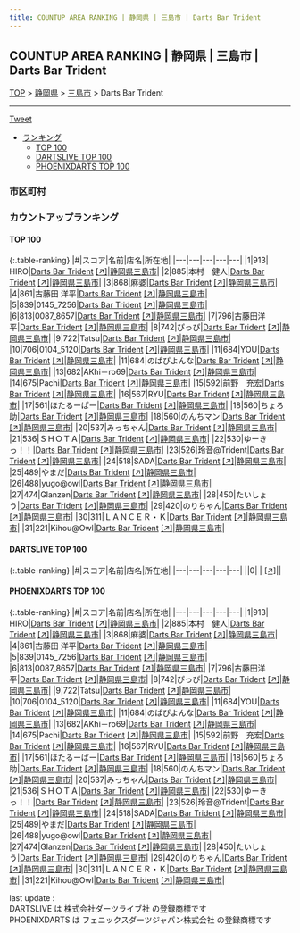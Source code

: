 ```yaml
---
title: COUNTUP AREA RANKING | 静岡県 | 三島市 | Darts Bar Trident
---
```

## COUNTUP AREA RANKING | 静岡県 | 三島市 | Darts Bar Trident

[TOP](/darts/rank/) > [静岡県](/darts/rank/静岡県/) > [三島市](/darts/rank/静岡県/三島市/) > Darts Bar Trident

___

<a href="https://twitter.com/share?ref_src=twsrc%5Etfw" data-text="COUNTUP AREA RANKING | 静岡県三島市Darts Bar Trident" class="twitter-share-button" data-hashtags="DARTSLIVE,PHOENIXDARTS,darts,ダーツ" data-show-count="false">Tweet</a>

* [ランキング](#カウントアップランキング)
    * [TOP 100](#top-100)
    * [DARTSLIVE TOP 100](#dartslive-top-100)
    * [PHOENIXDARTS TOP 100](#phoenixdarts-top-100)

### 市区町村

<ul>

</ul>

### カウントアップランキング

#### TOP 100



{:.table-ranking}
|#|スコア|名前|店名|所在地|
|---|---|---|---|---|
|1|913|<span class="rank-name-pd"> HIRO</span>|<a href="/darts/rank/shops/81349.html">Darts Bar Trident</a> <a href="https://vs.phoenixdarts.com/jp/shop/shopDetailInfo/s_81349?s_seq=81349">[↗]</a>|<a href="/darts/rank/静岡県/三島市">静岡県三島市</a>|
|2|885|<span class="rank-name-pd">本村　健人</span>|<a href="/darts/rank/shops/81349.html">Darts Bar Trident</a> <a href="https://vs.phoenixdarts.com/jp/shop/shopDetailInfo/s_81349?s_seq=81349">[↗]</a>|<a href="/darts/rank/静岡県/三島市">静岡県三島市</a>|
|3|868|<span class="rank-name-pd">麻婆</span>|<a href="/darts/rank/shops/81349.html">Darts Bar Trident</a> <a href="https://vs.phoenixdarts.com/jp/shop/shopDetailInfo/s_81349?s_seq=81349">[↗]</a>|<a href="/darts/rank/静岡県/三島市">静岡県三島市</a>|
|4|861|<span class="rank-name-pd"><span class="pro-icon-pd"></span>古藤田 洋平</span>|<a href="/darts/rank/shops/81349.html">Darts Bar Trident</a> <a href="https://vs.phoenixdarts.com/jp/shop/shopDetailInfo/s_81349?s_seq=81349">[↗]</a>|<a href="/darts/rank/静岡県/三島市">静岡県三島市</a>|
|5|839|<span class="rank-name-pd">0145_7256</span>|<a href="/darts/rank/shops/81349.html">Darts Bar Trident</a> <a href="https://vs.phoenixdarts.com/jp/shop/shopDetailInfo/s_81349?s_seq=81349">[↗]</a>|<a href="/darts/rank/静岡県/三島市">静岡県三島市</a>|
|6|813|<span class="rank-name-pd">0087_8657</span>|<a href="/darts/rank/shops/81349.html">Darts Bar Trident</a> <a href="https://vs.phoenixdarts.com/jp/shop/shopDetailInfo/s_81349?s_seq=81349">[↗]</a>|<a href="/darts/rank/静岡県/三島市">静岡県三島市</a>|
|7|796|<span class="rank-name-pd">古藤田洋平</span>|<a href="/darts/rank/shops/81349.html">Darts Bar Trident</a> <a href="https://vs.phoenixdarts.com/jp/shop/shopDetailInfo/s_81349?s_seq=81349">[↗]</a>|<a href="/darts/rank/静岡県/三島市">静岡県三島市</a>|
|8|742|<span class="rank-name-pd">ぴっぴ</span>|<a href="/darts/rank/shops/81349.html">Darts Bar Trident</a> <a href="https://vs.phoenixdarts.com/jp/shop/shopDetailInfo/s_81349?s_seq=81349">[↗]</a>|<a href="/darts/rank/静岡県/三島市">静岡県三島市</a>|
|9|722|<span class="rank-name-pd">Tatsu</span>|<a href="/darts/rank/shops/81349.html">Darts Bar Trident</a> <a href="https://vs.phoenixdarts.com/jp/shop/shopDetailInfo/s_81349?s_seq=81349">[↗]</a>|<a href="/darts/rank/静岡県/三島市">静岡県三島市</a>|
|10|706|<span class="rank-name-pd">0104_5120</span>|<a href="/darts/rank/shops/81349.html">Darts Bar Trident</a> <a href="https://vs.phoenixdarts.com/jp/shop/shopDetailInfo/s_81349?s_seq=81349">[↗]</a>|<a href="/darts/rank/静岡県/三島市">静岡県三島市</a>|
|11|684|<span class="rank-name-pd">YOU</span>|<a href="/darts/rank/shops/81349.html">Darts Bar Trident</a> <a href="https://vs.phoenixdarts.com/jp/shop/shopDetailInfo/s_81349?s_seq=81349">[↗]</a>|<a href="/darts/rank/静岡県/三島市">静岡県三島市</a>|
|11|684|<span class="rank-name-pd">のぱぴよんな</span>|<a href="/darts/rank/shops/81349.html">Darts Bar Trident</a> <a href="https://vs.phoenixdarts.com/jp/shop/shopDetailInfo/s_81349?s_seq=81349">[↗]</a>|<a href="/darts/rank/静岡県/三島市">静岡県三島市</a>|
|13|682|<span class="rank-name-pd">AKhi－ro69</span>|<a href="/darts/rank/shops/81349.html">Darts Bar Trident</a> <a href="https://vs.phoenixdarts.com/jp/shop/shopDetailInfo/s_81349?s_seq=81349">[↗]</a>|<a href="/darts/rank/静岡県/三島市">静岡県三島市</a>|
|14|675|<span class="rank-name-pd">Pachi</span>|<a href="/darts/rank/shops/81349.html">Darts Bar Trident</a> <a href="https://vs.phoenixdarts.com/jp/shop/shopDetailInfo/s_81349?s_seq=81349">[↗]</a>|<a href="/darts/rank/静岡県/三島市">静岡県三島市</a>|
|15|592|<span class="rank-name-pd">前野　充宏</span>|<a href="/darts/rank/shops/81349.html">Darts Bar Trident</a> <a href="https://vs.phoenixdarts.com/jp/shop/shopDetailInfo/s_81349?s_seq=81349">[↗]</a>|<a href="/darts/rank/静岡県/三島市">静岡県三島市</a>|
|16|567|<span class="rank-name-pd">RYU</span>|<a href="/darts/rank/shops/81349.html">Darts Bar Trident</a> <a href="https://vs.phoenixdarts.com/jp/shop/shopDetailInfo/s_81349?s_seq=81349">[↗]</a>|<a href="/darts/rank/静岡県/三島市">静岡県三島市</a>|
|17|561|<span class="rank-name-pd">ほたるーぱー</span>|<a href="/darts/rank/shops/81349.html">Darts Bar Trident</a> <a href="https://vs.phoenixdarts.com/jp/shop/shopDetailInfo/s_81349?s_seq=81349">[↗]</a>|<a href="/darts/rank/静岡県/三島市">静岡県三島市</a>|
|18|560|<span class="rank-name-pd">ちょろ助</span>|<a href="/darts/rank/shops/81349.html">Darts Bar Trident</a> <a href="https://vs.phoenixdarts.com/jp/shop/shopDetailInfo/s_81349?s_seq=81349">[↗]</a>|<a href="/darts/rank/静岡県/三島市">静岡県三島市</a>|
|18|560|<span class="rank-name-pd">のんちマン</span>|<a href="/darts/rank/shops/81349.html">Darts Bar Trident</a> <a href="https://vs.phoenixdarts.com/jp/shop/shopDetailInfo/s_81349?s_seq=81349">[↗]</a>|<a href="/darts/rank/静岡県/三島市">静岡県三島市</a>|
|20|537|<span class="rank-name-pd">みっちゃん</span>|<a href="/darts/rank/shops/81349.html">Darts Bar Trident</a> <a href="https://vs.phoenixdarts.com/jp/shop/shopDetailInfo/s_81349?s_seq=81349">[↗]</a>|<a href="/darts/rank/静岡県/三島市">静岡県三島市</a>|
|21|536|<span class="rank-name-pd">ＳＨＯＴＡ</span>|<a href="/darts/rank/shops/81349.html">Darts Bar Trident</a> <a href="https://vs.phoenixdarts.com/jp/shop/shopDetailInfo/s_81349?s_seq=81349">[↗]</a>|<a href="/darts/rank/静岡県/三島市">静岡県三島市</a>|
|22|530|<span class="rank-name-pd">ゆーきっ！！</span>|<a href="/darts/rank/shops/81349.html">Darts Bar Trident</a> <a href="https://vs.phoenixdarts.com/jp/shop/shopDetailInfo/s_81349?s_seq=81349">[↗]</a>|<a href="/darts/rank/静岡県/三島市">静岡県三島市</a>|
|23|526|<span class="rank-name-pd">玲音@Trident</span>|<a href="/darts/rank/shops/81349.html">Darts Bar Trident</a> <a href="https://vs.phoenixdarts.com/jp/shop/shopDetailInfo/s_81349?s_seq=81349">[↗]</a>|<a href="/darts/rank/静岡県/三島市">静岡県三島市</a>|
|24|518|<span class="rank-name-pd">SADA</span>|<a href="/darts/rank/shops/81349.html">Darts Bar Trident</a> <a href="https://vs.phoenixdarts.com/jp/shop/shopDetailInfo/s_81349?s_seq=81349">[↗]</a>|<a href="/darts/rank/静岡県/三島市">静岡県三島市</a>|
|25|489|<span class="rank-name-pd">やまだ</span>|<a href="/darts/rank/shops/81349.html">Darts Bar Trident</a> <a href="https://vs.phoenixdarts.com/jp/shop/shopDetailInfo/s_81349?s_seq=81349">[↗]</a>|<a href="/darts/rank/静岡県/三島市">静岡県三島市</a>|
|26|488|<span class="rank-name-pd">yugo@owl</span>|<a href="/darts/rank/shops/81349.html">Darts Bar Trident</a> <a href="https://vs.phoenixdarts.com/jp/shop/shopDetailInfo/s_81349?s_seq=81349">[↗]</a>|<a href="/darts/rank/静岡県/三島市">静岡県三島市</a>|
|27|474|<span class="rank-name-pd">Glanzen</span>|<a href="/darts/rank/shops/81349.html">Darts Bar Trident</a> <a href="https://vs.phoenixdarts.com/jp/shop/shopDetailInfo/s_81349?s_seq=81349">[↗]</a>|<a href="/darts/rank/静岡県/三島市">静岡県三島市</a>|
|28|450|<span class="rank-name-pd">たいしょう</span>|<a href="/darts/rank/shops/81349.html">Darts Bar Trident</a> <a href="https://vs.phoenixdarts.com/jp/shop/shopDetailInfo/s_81349?s_seq=81349">[↗]</a>|<a href="/darts/rank/静岡県/三島市">静岡県三島市</a>|
|29|420|<span class="rank-name-pd">のりちゃん</span>|<a href="/darts/rank/shops/81349.html">Darts Bar Trident</a> <a href="https://vs.phoenixdarts.com/jp/shop/shopDetailInfo/s_81349?s_seq=81349">[↗]</a>|<a href="/darts/rank/静岡県/三島市">静岡県三島市</a>|
|30|311|<span class="rank-name-pd">ＬＡＮＣＥＲ・Ｋ</span>|<a href="/darts/rank/shops/81349.html">Darts Bar Trident</a> <a href="https://vs.phoenixdarts.com/jp/shop/shopDetailInfo/s_81349?s_seq=81349">[↗]</a>|<a href="/darts/rank/静岡県/三島市">静岡県三島市</a>|
|31|221|<span class="rank-name-pd">Kihou@Owl</span>|<a href="/darts/rank/shops/81349.html">Darts Bar Trident</a> <a href="https://vs.phoenixdarts.com/jp/shop/shopDetailInfo/s_81349?s_seq=81349">[↗]</a>|<a href="/darts/rank/静岡県/三島市">静岡県三島市</a>|


#### DARTSLIVE TOP 100



{:.table-ranking}
|#|スコア|名前|店名|所在地|
|---|---|---|---|---|
||0|<span class="rank-name-dl"> </span>|<a href="/darts/rank/shops/.html"></a> <a href="">[↗]</a>|<a href="/darts/rank//"></a>|


#### PHOENIXDARTS TOP 100



{:.table-ranking}
|#|スコア|名前|店名|所在地|
|---|---|---|---|---|
|1|913|<span class="rank-name-pd"> HIRO</span>|<a href="/darts/rank/shops/81349.html">Darts Bar Trident</a> <a href="https://vs.phoenixdarts.com/jp/shop/shopDetailInfo/s_81349?s_seq=81349">[↗]</a>|<a href="/darts/rank/静岡県/三島市">静岡県三島市</a>|
|2|885|<span class="rank-name-pd">本村　健人</span>|<a href="/darts/rank/shops/81349.html">Darts Bar Trident</a> <a href="https://vs.phoenixdarts.com/jp/shop/shopDetailInfo/s_81349?s_seq=81349">[↗]</a>|<a href="/darts/rank/静岡県/三島市">静岡県三島市</a>|
|3|868|<span class="rank-name-pd">麻婆</span>|<a href="/darts/rank/shops/81349.html">Darts Bar Trident</a> <a href="https://vs.phoenixdarts.com/jp/shop/shopDetailInfo/s_81349?s_seq=81349">[↗]</a>|<a href="/darts/rank/静岡県/三島市">静岡県三島市</a>|
|4|861|<span class="rank-name-pd"><span class="pro-icon-pd"></span>古藤田 洋平</span>|<a href="/darts/rank/shops/81349.html">Darts Bar Trident</a> <a href="https://vs.phoenixdarts.com/jp/shop/shopDetailInfo/s_81349?s_seq=81349">[↗]</a>|<a href="/darts/rank/静岡県/三島市">静岡県三島市</a>|
|5|839|<span class="rank-name-pd">0145_7256</span>|<a href="/darts/rank/shops/81349.html">Darts Bar Trident</a> <a href="https://vs.phoenixdarts.com/jp/shop/shopDetailInfo/s_81349?s_seq=81349">[↗]</a>|<a href="/darts/rank/静岡県/三島市">静岡県三島市</a>|
|6|813|<span class="rank-name-pd">0087_8657</span>|<a href="/darts/rank/shops/81349.html">Darts Bar Trident</a> <a href="https://vs.phoenixdarts.com/jp/shop/shopDetailInfo/s_81349?s_seq=81349">[↗]</a>|<a href="/darts/rank/静岡県/三島市">静岡県三島市</a>|
|7|796|<span class="rank-name-pd">古藤田洋平</span>|<a href="/darts/rank/shops/81349.html">Darts Bar Trident</a> <a href="https://vs.phoenixdarts.com/jp/shop/shopDetailInfo/s_81349?s_seq=81349">[↗]</a>|<a href="/darts/rank/静岡県/三島市">静岡県三島市</a>|
|8|742|<span class="rank-name-pd">ぴっぴ</span>|<a href="/darts/rank/shops/81349.html">Darts Bar Trident</a> <a href="https://vs.phoenixdarts.com/jp/shop/shopDetailInfo/s_81349?s_seq=81349">[↗]</a>|<a href="/darts/rank/静岡県/三島市">静岡県三島市</a>|
|9|722|<span class="rank-name-pd">Tatsu</span>|<a href="/darts/rank/shops/81349.html">Darts Bar Trident</a> <a href="https://vs.phoenixdarts.com/jp/shop/shopDetailInfo/s_81349?s_seq=81349">[↗]</a>|<a href="/darts/rank/静岡県/三島市">静岡県三島市</a>|
|10|706|<span class="rank-name-pd">0104_5120</span>|<a href="/darts/rank/shops/81349.html">Darts Bar Trident</a> <a href="https://vs.phoenixdarts.com/jp/shop/shopDetailInfo/s_81349?s_seq=81349">[↗]</a>|<a href="/darts/rank/静岡県/三島市">静岡県三島市</a>|
|11|684|<span class="rank-name-pd">YOU</span>|<a href="/darts/rank/shops/81349.html">Darts Bar Trident</a> <a href="https://vs.phoenixdarts.com/jp/shop/shopDetailInfo/s_81349?s_seq=81349">[↗]</a>|<a href="/darts/rank/静岡県/三島市">静岡県三島市</a>|
|11|684|<span class="rank-name-pd">のぱぴよんな</span>|<a href="/darts/rank/shops/81349.html">Darts Bar Trident</a> <a href="https://vs.phoenixdarts.com/jp/shop/shopDetailInfo/s_81349?s_seq=81349">[↗]</a>|<a href="/darts/rank/静岡県/三島市">静岡県三島市</a>|
|13|682|<span class="rank-name-pd">AKhi－ro69</span>|<a href="/darts/rank/shops/81349.html">Darts Bar Trident</a> <a href="https://vs.phoenixdarts.com/jp/shop/shopDetailInfo/s_81349?s_seq=81349">[↗]</a>|<a href="/darts/rank/静岡県/三島市">静岡県三島市</a>|
|14|675|<span class="rank-name-pd">Pachi</span>|<a href="/darts/rank/shops/81349.html">Darts Bar Trident</a> <a href="https://vs.phoenixdarts.com/jp/shop/shopDetailInfo/s_81349?s_seq=81349">[↗]</a>|<a href="/darts/rank/静岡県/三島市">静岡県三島市</a>|
|15|592|<span class="rank-name-pd">前野　充宏</span>|<a href="/darts/rank/shops/81349.html">Darts Bar Trident</a> <a href="https://vs.phoenixdarts.com/jp/shop/shopDetailInfo/s_81349?s_seq=81349">[↗]</a>|<a href="/darts/rank/静岡県/三島市">静岡県三島市</a>|
|16|567|<span class="rank-name-pd">RYU</span>|<a href="/darts/rank/shops/81349.html">Darts Bar Trident</a> <a href="https://vs.phoenixdarts.com/jp/shop/shopDetailInfo/s_81349?s_seq=81349">[↗]</a>|<a href="/darts/rank/静岡県/三島市">静岡県三島市</a>|
|17|561|<span class="rank-name-pd">ほたるーぱー</span>|<a href="/darts/rank/shops/81349.html">Darts Bar Trident</a> <a href="https://vs.phoenixdarts.com/jp/shop/shopDetailInfo/s_81349?s_seq=81349">[↗]</a>|<a href="/darts/rank/静岡県/三島市">静岡県三島市</a>|
|18|560|<span class="rank-name-pd">ちょろ助</span>|<a href="/darts/rank/shops/81349.html">Darts Bar Trident</a> <a href="https://vs.phoenixdarts.com/jp/shop/shopDetailInfo/s_81349?s_seq=81349">[↗]</a>|<a href="/darts/rank/静岡県/三島市">静岡県三島市</a>|
|18|560|<span class="rank-name-pd">のんちマン</span>|<a href="/darts/rank/shops/81349.html">Darts Bar Trident</a> <a href="https://vs.phoenixdarts.com/jp/shop/shopDetailInfo/s_81349?s_seq=81349">[↗]</a>|<a href="/darts/rank/静岡県/三島市">静岡県三島市</a>|
|20|537|<span class="rank-name-pd">みっちゃん</span>|<a href="/darts/rank/shops/81349.html">Darts Bar Trident</a> <a href="https://vs.phoenixdarts.com/jp/shop/shopDetailInfo/s_81349?s_seq=81349">[↗]</a>|<a href="/darts/rank/静岡県/三島市">静岡県三島市</a>|
|21|536|<span class="rank-name-pd">ＳＨＯＴＡ</span>|<a href="/darts/rank/shops/81349.html">Darts Bar Trident</a> <a href="https://vs.phoenixdarts.com/jp/shop/shopDetailInfo/s_81349?s_seq=81349">[↗]</a>|<a href="/darts/rank/静岡県/三島市">静岡県三島市</a>|
|22|530|<span class="rank-name-pd">ゆーきっ！！</span>|<a href="/darts/rank/shops/81349.html">Darts Bar Trident</a> <a href="https://vs.phoenixdarts.com/jp/shop/shopDetailInfo/s_81349?s_seq=81349">[↗]</a>|<a href="/darts/rank/静岡県/三島市">静岡県三島市</a>|
|23|526|<span class="rank-name-pd">玲音@Trident</span>|<a href="/darts/rank/shops/81349.html">Darts Bar Trident</a> <a href="https://vs.phoenixdarts.com/jp/shop/shopDetailInfo/s_81349?s_seq=81349">[↗]</a>|<a href="/darts/rank/静岡県/三島市">静岡県三島市</a>|
|24|518|<span class="rank-name-pd">SADA</span>|<a href="/darts/rank/shops/81349.html">Darts Bar Trident</a> <a href="https://vs.phoenixdarts.com/jp/shop/shopDetailInfo/s_81349?s_seq=81349">[↗]</a>|<a href="/darts/rank/静岡県/三島市">静岡県三島市</a>|
|25|489|<span class="rank-name-pd">やまだ</span>|<a href="/darts/rank/shops/81349.html">Darts Bar Trident</a> <a href="https://vs.phoenixdarts.com/jp/shop/shopDetailInfo/s_81349?s_seq=81349">[↗]</a>|<a href="/darts/rank/静岡県/三島市">静岡県三島市</a>|
|26|488|<span class="rank-name-pd">yugo@owl</span>|<a href="/darts/rank/shops/81349.html">Darts Bar Trident</a> <a href="https://vs.phoenixdarts.com/jp/shop/shopDetailInfo/s_81349?s_seq=81349">[↗]</a>|<a href="/darts/rank/静岡県/三島市">静岡県三島市</a>|
|27|474|<span class="rank-name-pd">Glanzen</span>|<a href="/darts/rank/shops/81349.html">Darts Bar Trident</a> <a href="https://vs.phoenixdarts.com/jp/shop/shopDetailInfo/s_81349?s_seq=81349">[↗]</a>|<a href="/darts/rank/静岡県/三島市">静岡県三島市</a>|
|28|450|<span class="rank-name-pd">たいしょう</span>|<a href="/darts/rank/shops/81349.html">Darts Bar Trident</a> <a href="https://vs.phoenixdarts.com/jp/shop/shopDetailInfo/s_81349?s_seq=81349">[↗]</a>|<a href="/darts/rank/静岡県/三島市">静岡県三島市</a>|
|29|420|<span class="rank-name-pd">のりちゃん</span>|<a href="/darts/rank/shops/81349.html">Darts Bar Trident</a> <a href="https://vs.phoenixdarts.com/jp/shop/shopDetailInfo/s_81349?s_seq=81349">[↗]</a>|<a href="/darts/rank/静岡県/三島市">静岡県三島市</a>|
|30|311|<span class="rank-name-pd">ＬＡＮＣＥＲ・Ｋ</span>|<a href="/darts/rank/shops/81349.html">Darts Bar Trident</a> <a href="https://vs.phoenixdarts.com/jp/shop/shopDetailInfo/s_81349?s_seq=81349">[↗]</a>|<a href="/darts/rank/静岡県/三島市">静岡県三島市</a>|
|31|221|<span class="rank-name-pd">Kihou@Owl</span>|<a href="/darts/rank/shops/81349.html">Darts Bar Trident</a> <a href="https://vs.phoenixdarts.com/jp/shop/shopDetailInfo/s_81349?s_seq=81349">[↗]</a>|<a href="/darts/rank/静岡県/三島市">静岡県三島市</a>|


<div class="footer border-top border-gray-light mt-5 pt-3 text-right text-gray">
    last update : <span style="font-weight: italic" id="foot_last_modified"></span><br />
    DARTSLIVE は 株式会社ダーツライブ社 の登録商標です<br />
    PHOENIXDARTS は フェニックスダーツジャパン株式会社 の登録商標です<br />
</div>

<script src="https://cdnjs.cloudflare.com/ajax/libs/jquery.tablesorter/2.31.3/js/jquery.tablesorter.min.js" integrity="sha512-qzgd5cYSZcosqpzpn7zF2ZId8f/8CHmFKZ8j7mU4OUXTNRd5g+ZHBPsgKEwoqxCtdQvExE5LprwwPAgoicguNg==" crossorigin="anonymous" referrerpolicy="no-referrer"></script>
<link rel="stylesheet" href="https://cdnjs.cloudflare.com/ajax/libs/jquery.tablesorter/2.31.3/css/theme.default.min.css" integrity="sha512-wghhOJkjQX0Lh3NSWvNKeZ0ZpNn+SPVXX1Qyc9OCaogADktxrBiBdKGDoqVUOyhStvMBmJQ8ZdMHiR3wuEq8+w==" crossorigin="anonymous" referrerpolicy="no-referrer" />
<script>
$(function() {
    $(".table-ranking").tablesorter({sortList:[[0, 0]]});
    $("#foot_last_modified").text(formatDate(new Date(document.lastModified), 'yyyy-MM-dd HH:mm:ss'));
});
</script>

<script async src="https://platform.twitter.com/widgets.js" charset="utf-8"></script>